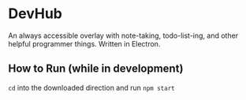 # DevHub
An always accessible overlay with note-taking, todo-list-ing, and other helpful programmer things. Written in Electron.

## How to Run (while in development)
`cd` into the downloaded direction and run `npm start`
